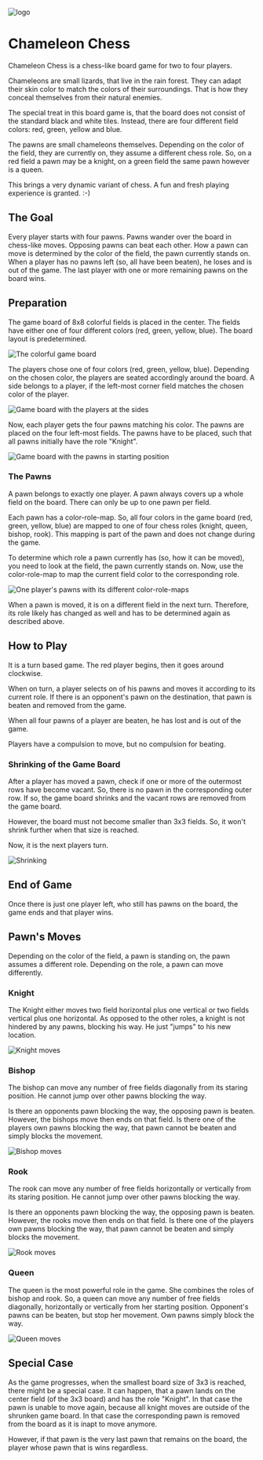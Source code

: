 ![logo](img/logo-en.png)

# Chameleon Chess

Chameleon Chess is a chess-like board game for two to four players.

Chameleons are small lizards, that live in the rain forest. They can adapt their skin color to match the colors of their surroundings. That is how they conceal themselves from their natural enemies.

The special treat in this board game is, that the board does not consist of the standard black and white tiles. Instead, there are four different field colors: red, green, yellow and blue.

The pawns are small chameleons themselves. Depending on the color of the field, they are currently on, they assume a different chess role. So, on a red field a pawn may be a knight, on a green field the same pawn however is a queen.

This brings a very dynamic variant of chess. A fun and fresh playing experience is granted. :-)

## The Goal

Every player starts with four pawns. Pawns wander over the board in chess-like moves. Opposing pawns can beat each other. How a pawn can move is determined by the color of the field, the pawn currently stands on. When a player has no pawns left (so, all have been beaten), he loses and is out of the game. The last player with one or more remaining pawns on the board wins.

## Preparation

The game board of 8x8 colorful fields is placed in the center. The fields have either one of four different colors (red, green, yellow, blue). The board layout is predetermined.

![The colorful game board](img/board.png)

The players chose one of four colors (red, green, yellow, blue). Depending on the chosen color, the players are seated accordingly around the board. A side belongs to a player, if the left-most corner field matches the chosen color of the player.

![Game board with the players at the sides](img/board-players.png)

Now, each player gets the four pawns matching his color. The pawns are placed on the four left-most fields. The pawns have to be placed, such that all pawns initially have the role "Knight".

![Game board with the pawns in starting position](img/board-start.png)

### The Pawns

A pawn belongs to exactly one player. A pawn always covers up a whole field on the board. There can only be up to one pawn per field.

Each pawn has a color-role-map. So, all four colors in the game board (red, green, yellow, blue) are mapped to one of four chess roles (knight, queen, bishop, rook). This mapping is part of the pawn and does not change during the game.

To determine which role a pawn currently has (so, how it can be moved), you need to look at the field, the pawn currently stands on. Now, use the color-role-map to map the current field color to the corresponding role.

![One player's pawns with its different color-role-maps](img/pawns-red.png)

When a pawn is moved, it is on a different field in the next turn. Therefore, its role likely has changed as well and has to be determined again as described above.

## How to Play

It is a turn based game. The red player begins, then it goes around clockwise.

When on turn, a player selects on of his pawns and moves it according to its current role. If there is an opponent's pawn on the destination, that pawn is beaten and removed from the game.

When all four pawns of a player are beaten, he has lost and is out of the game.

Players have a compulsion to move, but no compulsion for beating.

### Shrinking of the Game Board

After a player has moved a pawn, check if one or more of the outermost rows have become vacant. So, there is no pawn in the corresponding outer row. If so, the game board shrinks and the vacant rows are removed from the game board.

However, the board must not become smaller than 3x3 fields. So, it won't shrink further when that size is reached.

Now, it is the next players turn.

![Shrinking](img/shrinking.png)

## End of Game

Once there is just one player left, who still has pawns on the board, the game ends and that player wins.

## Pawn's Moves

Depending on the color of the field, a pawn is standing on, the pawn assumes a different role. Depending on the role, a pawn can move differently.

### Knight

The Knight either moves two field horizontal plus one vertical or two fields vertical plus one horizontal. As opposed to the other roles, a knight is not hindered by any pawns, blocking his way. He just "jumps" to his new location.

![Knight moves](img/moves-knight.png)

### Bishop

The bishop can move any number of free fields diagonally from its staring position. He cannot jump over other pawns blocking the way.

Is there an opponents pawn blocking the way, the opposing pawn is beaten. However, the bishops move then ends on that field. Is there one of the players own pawns blocking the way, that pawn cannot be beaten and simply blocks the movement.

![Bishop moves](img/moves-bishop.png)

### Rook

The rook can move any number of free fields horizontally or vertically from its staring position. He cannot jump over other pawns blocking the way.

Is there an opponents pawn blocking the way, the opposing pawn is beaten. However, the rooks move then ends on that field. Is there one of the players own pawns blocking the way, that pawn cannot be beaten and simply blocks the movement.

![Rook moves](img/moves-rook.png)

### Queen

The queen is the most powerful role in the game. She combines the roles of bishop and rook. So, a queen can move any number of free fields diagonally, horizontally or vertically from her starting position. Opponent's pawns can be beaten, but stop her movement. Own pawns simply block the way.

![Queen moves](img/moves-queen.png)

## Special Case

As the game progresses, when the smallest board size of 3x3 is reached, there might be a special case. It can happen, that a pawn lands on the center field (of the 3x3 board) and has the role "Knight". In that case the pawn is unable to move again, because all knight moves are outside of the shrunken game board. In that case the corresponding pawn is removed from the board as it is inapt to move anymore.

However, if that pawn is the very last pawn that remains on the board, the player whose pawn that is wins regardless.
